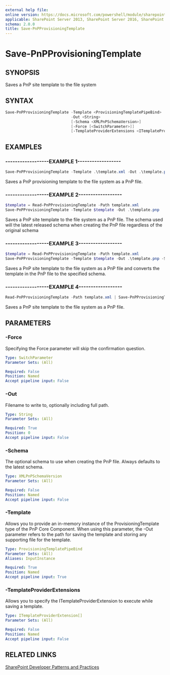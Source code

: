 ```yaml
---
external help file:
online version: https://docs.microsoft.com/powershell/module/sharepoint-pnp/save-pnpprovisioningtemplate
applicable: SharePoint Server 2013, SharePoint Server 2016, SharePoint Server 2019, SharePoint Online
schema: 2.0.0
title: Save-PnPProvisioningTemplate
---
```


# Save-PnPProvisioningTemplate

## SYNOPSIS
Saves a PnP site template to the file system

## SYNTAX 

```powershell
Save-PnPProvisioningTemplate -Template <ProvisioningTemplatePipeBind>
                             -Out <String>
                             [-Schema <XMLPnPSchemaVersion>]
                             [-Force [<SwitchParameter>]]
                             [-TemplateProviderExtensions <ITemplateProviderExtension[]>]
```

## EXAMPLES

### ------------------EXAMPLE 1------------------
```powershell
Save-PnPProvisioningTemplate -Template .\template.xml -Out .\template.pnp
```

Saves a PnP provisioning template to the file system as a PnP file.

### ------------------EXAMPLE 2------------------
```powershell
$template = Read-PnPProvisioningTemplate -Path template.xml
Save-PnPProvisioningTemplate -Template $template -Out .\template.pnp
```

Saves a PnP site template to the file system as a PnP file. The schema used will the latest released schema when creating the PnP file regardless of the original schema

### ------------------EXAMPLE 3------------------
```powershell
$template = Read-PnPProvisioningTemplate -Path template.xml
Save-PnPProvisioningTemplate -Template $template -Out .\template.pnp -Schema V202002
```

Saves a PnP site template to the file system as a PnP file  and converts the template in the PnP file to the specified schema.

### ------------------EXAMPLE 4------------------
```powershell
Read-PnPProvisioningTemplate -Path template.xml | Save-PnPProvisioningTemplate -Out .\template.pnp
```

Saves a PnP site template to the file system as a PnP file.

## PARAMETERS

### -Force
Specifying the Force parameter will skip the confirmation question.

```yaml
Type: SwitchParameter
Parameter Sets: (All)

Required: False
Position: Named
Accept pipeline input: False
```

### -Out
Filename to write to, optionally including full path.

```yaml
Type: String
Parameter Sets: (All)

Required: True
Position: 0
Accept pipeline input: False
```

### -Schema
The optional schema to use when creating the PnP file. Always defaults to the latest schema.

```yaml
Type: XMLPnPSchemaVersion
Parameter Sets: (All)

Required: False
Position: Named
Accept pipeline input: False
```

### -Template
Allows you to provide an in-memory instance of the ProvisioningTemplate type of the PnP Core Component. When using this parameter, the -Out parameter refers to the path for saving the template and storing any supporting file for the template.

```yaml
Type: ProvisioningTemplatePipeBind
Parameter Sets: (All)
Aliases: InputInstance

Required: True
Position: Named
Accept pipeline input: True
```

### -TemplateProviderExtensions
Allows you to specify the ITemplateProviderExtension to execute while saving a template.

```yaml
Type: ITemplateProviderExtension[]
Parameter Sets: (All)

Required: False
Position: Named
Accept pipeline input: False
```

## RELATED LINKS

[SharePoint Developer Patterns and Practices](https://aka.ms/sppnp)